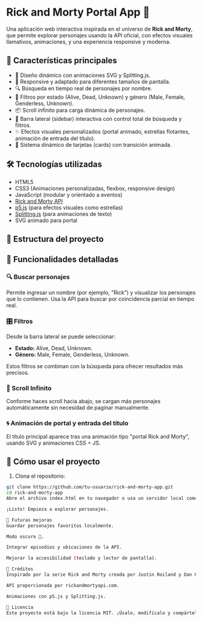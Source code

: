 # Rick and Morty Portal App 🌌

Una aplicación web interactiva inspirada en el universo de **Rick and Morty**, que permite explorar personajes usando la API oficial, con efectos visuales llamativos, animaciones, y una experiencia responsive y moderna.

## 🚀 Características principales

- 🎨 Diseño dinámico con animaciones SVG y Splitting.js.
- 📱 Responsive y adaptado para diferentes tamaños de pantalla.
- 🔍 Búsqueda en tiempo real de personajes por nombre.
- 🧪 Filtros por estado (Alive, Dead, Unknown) y género (Male, Female, Genderless, Unknown).
- 📦 Scroll infinito para carga dinámica de personajes.
- 🧭 Barra lateral (sidebar) interactiva con control total de búsqueda y filtros.
- ✨ Efectos visuales personalizados (portal animado, estrellas flotantes, animación de entrada del título).
- 🎴 Sistema dinámico de tarjetas (cards) con transición animada.

## 🛠️ Tecnologías utilizadas

- HTML5
- CSS3 (Animaciones personalizadas, flexbox, responsive design)
- JavaScript (modular y orientado a eventos)
- [Rick and Morty API](https://rickandmortyapi.com/)
- [p5.js](https://p5js.org/) (para efectos visuales como estrellas)
- [Splitting.js](https://splitting.js.org/) (para animaciones de texto)
- SVG animado para portal

## 📁 Estructura del proyecto

## 🔎 Funcionalidades detalladas

### 🔍 Buscar personajes
Permite ingresar un nombre (por ejemplo, "Rick") y visualizar los personajes que lo contienen. Usa la API para buscar por coincidencia parcial en tiempo real.

### 🎛️ Filtros
Desde la barra lateral se puede seleccionar:
- **Estado:** Alive, Dead, Unknown.
- **Género:** Male, Female, Genderless, Unknown.

Estos filtros se combinan con la búsqueda para ofrecer resultados más precisos.

### 🔁 Scroll Infinito
Conforme haces scroll hacia abajo, se cargan más personajes automáticamente sin necesidad de paginar manualmente.

### 🌀 Animación de portal y entrada del título
El título principal aparece tras una animación tipo "portal Rick and Morty", usando SVG y animaciones CSS + JS.

## 🧪 Cómo usar el proyecto

1. Clona el repositorio:

```bash
git clone https://github.com/tu-usuario/rick-and-morty-app.git
cd rick-and-morty-app
Abre el archivo index.html en tu navegador o usa un servidor local como Live Server en VS Code.

¡Listo! Empieza a explorar personajes.

🔮 Futuras mejoras
Guardar personajes favoritos localmente.

Modo oscuro 🌙.

Integrar episodios y ubicaciones de la API.

Mejorar la accesibilidad (teclado y lector de pantalla).

🙌 Créditos
Inspirado por la serie Rick and Morty creada por Justin Roiland y Dan Harmon.

API proporcionada por rickandmortyapi.com.

Animaciones con p5.js y Splitting.js.

📄 Licencia
Este proyecto está bajo la licencia MIT. ¡Úsalo, modifícalo y compártelo libremente!


